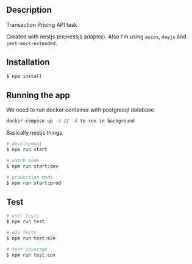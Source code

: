 ## Description

Transaction Pricing API task

Created with nestjs (expressjs adapter). Also I'm using `axios`, `dayjs` and `jest-mock-extended`.

## Installation

```bash
$ npm install
```

## Running the app

We need to run docker container with postgresql database

```bash
docker-compose up -d // -d to run in background
```

Basically nestjs things

```bash
# development
$ npm run start

# watch mode
$ npm run start:dev

# production mode
$ npm run start:prod
```

## Test

```bash
# unit tests
$ npm run test

# e2e tests
$ npm run test:e2e

# test coverage
$ npm run test:cov
```
